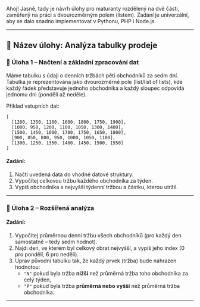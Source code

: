 Ahoj! Jasně, tady je návrh úlohy pro maturanty rozdělený na dvě části, zaměřený na práci s dvourozměrným polem (listem). Zadání je univerzální, aby se dalo snadno implementovat v Pythonu, PHP i Node.js.

---

## 🧩 **Název úlohy: Analýza tabulky prodeje**

### 🧠 Úloha 1 – Načtení a základní zpracování dat

Máme tabulku s údaji o denních tržbách pěti obchodníků za sedm dní. Tabulka je reprezentována jako dvourozměrné pole (list/list of lists), kde každý řádek představuje jednoho obchodníka a každý sloupec odpovídá jednomu dni (pondělí až neděle).

Příklad vstupních dat:
```plaintext
[
  [1200, 1350, 1100, 1600, 1800, 1750, 1900],
  [1000, 950, 1200, 1100, 1050, 1300, 1400],
  [1500, 1450, 1600, 1700, 1750, 1650, 1800],
  [900, 850, 800, 950, 1000, 1050, 1100],
  [1300, 1250, 1350, 1400, 1450, 1500, 1550]
]
```

#### Zadání:
1. Načti uvedená data do vhodné datové struktury.
2. Vypočítej celkovou tržbu každého obchodníka za týden.
3. Vypiš obchodníka s nejvyšší týdenní tržbou a částku, kterou utržil.

---

### 🔧 Úloha 2 – Rozšířená analýza

#### Zadání:
1. Vypočítej průměrnou denní tržbu všech obchodníků (pro každý den samostatně – tedy sedm hodnot).
2. Najdi den, ve kterém byl celkový obrat nejvyšší, a vypiš jeho index (0 pro pondělí, 6 pro neděli).
3. Uprav původní tabulku tak, že každý prvek (tržba) bude nahrazen hodnotou:
   - `"N"` pokud byla tržba **nižší** než průměrná tržba toho obchodníka za celý týden,
   - `"P"` pokud byla tržba **průměrná nebo vyšší** než průměrná tržba obchodníka.

---
